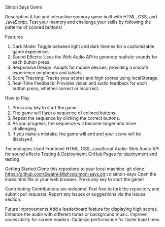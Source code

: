 Simon Says Game

Description
A fun and interactive memory game built with HTML, CSS, and JavaScript. Test your memory and challenge your skills by following the patterns of colored buttons!

Features
  1. Dark Mode: Toggle between light and dark themes for a customizable game experience.
  2. Sound Effects: Uses the Web Audio API to generate realistic sounds for each button press.
  3. Responsive Design: Adapts for mobile devices, providing a smooth experience on phones and tablets.
  4. Score Tracking: Tracks your scores and high scores using localStorage.
  5. Real-Time Feedback: Provides visual and audio feedback for each button press, whether correct or incorrect.

How to Play
1. Press any key to start the game.
2. The game will flash a sequence of colored buttons.
3. Repeat the sequence by clicking the correct buttons.
4. As you progress, the sequence will become longer and more challenging.
5. If you make a mistake, the game will end and your score will be displayed.

Technologies Used
  Frontend: HTML, CSS, JavaScript
  Audio: Web Audio API for sound effects
  Testing & Deployment: GitHub Pages for deployment and testing

Getting Started
Clone this repository to your local machine:
  git clone https://github.com/Swathi-Mishra/simon-says.git
  cd simon-says
Open the index.html file in your web browser.
Press any key to start the game!

Contributing
  Contributions are welcome! Feel free to fork the repository and submit pull requests.
  Report any issues or suggestions via the Issues section.

Future Improvements
  Add a leaderboard feature for displaying high scores.
  Enhance the audio with different tones or background music.
  Improve accessibility for screen readers.
  Optimize performance for faster load times.
